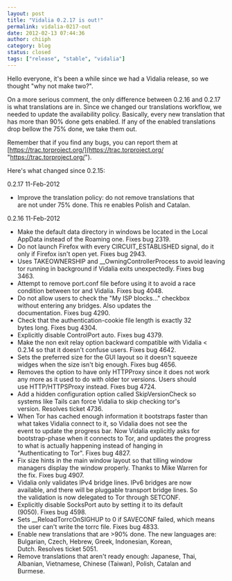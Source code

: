 ```yaml
---
layout: post
title: "Vidalia 0.2.17 is out!"
permalink: vidalia-0217-out
date: 2012-02-13 07:44:36
author: chiiph
category: blog
status: closed
tags: ["release", "stable", "vidalia"]
---
```


Hello everyone, it's been a while since we had a Vidalia release, so we thought "why not make two?".

On a more serious comment, the only difference between 0.2.16 and 0.2.17 is what translations are in. Since we changed our translations workflow, we needed to update the availability policy. Basically, every new translation that has more than 90% done gets enabled. If any of the enabled translations drop bellow the 75% done, we take them out.

Remember that if you find any bugs, you can report them at [https://trac.torproject.org/](https://trac.torproject.org/ "https://trac.torproject.org/").

Here's what changed since 0.2.15:

0.2.17 11-Feb-2012

-   Improve the translation policy: do not remove translations that  
     are not under 75% done. This re enables Polish and Catalan.

0.2.16 11-Feb-2012

-   Make the default data directory in windows be located in the Local  
     AppData instead of the Roaming one. Fixes bug 2319.
-   Do not launch Firefox with every CIRCUIT\_ESTABLISHED signal, do it  
     only if Firefox isn't open yet. Fixes bug 2943.
-   Uses TAKEOWNERSHIP and \_\_OwningControllerProcess to avoid leaving  
     tor running in background if Vidalia exits unexpectedly. Fixes bug  
     3463.
-   Attempt to remove port.conf file before using it to avoid a race  
     condition between tor and Vidalia. Fixes bug 4048.
-   Do not allow users to check the "My ISP blocks..." checkbox  
     without entering any bridges. Also updates the  
     documentation. Fixes bug 4290.
-   Check that the authentication-cookie file length is exactly 32  
     bytes long. Fixes bug 4304.
-   Explicitly disable ControlPort auto. Fixes bug 4379.
-   Make the non exit relay option backward compatible with Vidalia \<  
     0.2.14 so that it doesn't confuse users. Fixes bug 4642.
-   Sets the preferred size for the GUI layout so it doesn't squeeze  
     widges when the size isn't big enough. Fixes bug 4656.
-   Removes the option to have only HTTPProxy since it does not work  
     any more as it used to do with older tor versions. Users should  
     use HTTP/HTTPSProxy instead. Fixes bug 4724.
-   Add a hidden configuration option called SkipVersionCheck so  
     systems like Tails can force Vidalia to skip checking tor's  
     version. Resolves ticket 4736.
-   When Tor has cached enough information it bootstraps faster than  
     what takes Vidalia connect to it, so Vidalia does not see the  
     event to update the progress bar. Now Vidalia explicitly asks for  
     bootstrap-phase when it connects to Tor, and updates the progress  
     to what is actually happening instead of hanging in  
     "Authenticating to Tor". Fixes bug 4827.
-   Fix size hints in the main window layout so that tilling window  
     managers display the window properly. Thanks to Mike Warren for  
     the fix. Fixes bug 4907.
-   Vidalia only validates IPv4 bridge lines. IPv6 bridges are now  
     available, and there will be pluggable transport bridge lines. So  
     the validation is now delegated to Tor through SETCONF.
-   Explicitly disable SocksPort auto by setting it to its default  
     (9050). Fixes bug 4598.
-   Sets \_\_ReloadTorrcOnSIGHUP to 0 if SAVECONF failed, which means  
     the user can't write the torrc file. Fixes bug 4833.
-   Enable new translations that are \>90% done. The new languages are:  
     Bulgarian, Czech, Hebrew, Greek, Indonesian, Korean,  
     Dutch. Resolves ticket 5051.
-   Remove translations that aren't ready enough: Japanese, Thai,  
     Albanian, Vietnamese, Chinese (Taiwan), Polish, Catalan and  
     Burmese.

